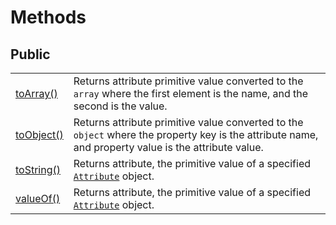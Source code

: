 # Methods

## Public

|                           |                                                                                                                                                      |
| ------------------------- | ---------------------------------------------------------------------------------------------------------------------------------------------------- |
| [toArray()](toarray.md)   | Returns attribute primitive value converted to the `array` where the first element is the name, and the second is the value.                         |
| [toObject()](toobject.md) | Returns attribute primitive value converted to the `object` where the property key is the attribute name, and property value is the attribute value. |
| [toString()](tostring.md) | Returns attribute, the primitive value of a specified [`Attribute`](../../attribute.md) object.                                                      |
| [valueOf()](valueof.md)   | Returns attribute, the primitive value of a specified [`Attribute`](../../attribute.md) object.                                                      |
